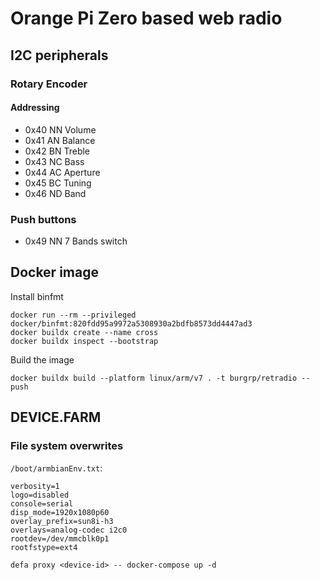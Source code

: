 # Orange Pi Zero based web radio

## I2C peripherals

### Rotary Encoder

#### Addressing

* 0x40 NN Volume
* 0x41 AN Balance
* 0x42 BN Treble
* 0x43 NC Bass
* 0x44 AC Aperture
* 0x45 BC Tuning
* 0x46 ND Band

### Push buttons

* 0x49 NN 7 Bands switch

## Docker image

Install binfmt

```text
docker run --rm --privileged docker/binfmt:820fdd95a9972a5308930a2bdfb8573dd4447ad3
docker buildx create --name cross
docker buildx inspect --bootstrap
```

Build the image

```text
docker buildx build --platform linux/arm/v7 . -t burgrp/retradio --push
```

## DEVICE.FARM

### File system overwrites

`/boot/armbianEnv.txt`:

```text
verbosity=1
logo=disabled
console=serial
disp_mode=1920x1080p60
overlay_prefix=sun8i-h3
overlays=analog-codec i2c0
rootdev=/dev/mmcblk0p1
rootfstype=ext4
```

```text
defa proxy <device-id> -- docker-compose up -d
```

